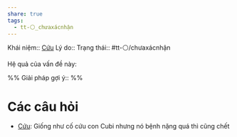 ```yaml
---
share: true
tags:
  - tt-⚪_chưaxácnhận
---
```


Khái niệm:: [Cứu](../T%E1%BB%AB%20%C4%91i%E1%BB%83n/Trung%20t%C3%ADnh/C%E1%BB%A9u.md)
Lý do:: 
Trạng thái:: #tt-⚪/chưaxácnhận

Hệ quả của vấn đề này:


%%
Giải pháp gợi ý:: 
%%



# Các câu hỏi
- [Cứu](../T%E1%BB%AB%20%C4%91i%E1%BB%83n/Trung%20t%C3%ADnh/C%E1%BB%A9u.md): Giống như cố cứu con Cubi nhưng nó bệnh nặng quá thì cũng chết

